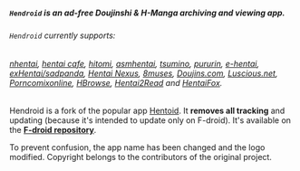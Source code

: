 ##### `Hendroid` is an ad-free Doujinshi & H-Manga archiving and viewing app.
###### `Hendroid` currently supports:
###### [nhentai](https://nhentai.net/), [hentai cafe](https://hentai.cafe/), [hitomi](https://hitomi.la/), [asmhentai](http://asmhentai.com/), [tsumino](http://www.tsumino.com/), [pururin](https://pururin.io/), [e-hentai](https://e-hentai.org/), [exHentai/sadpanda](https://exhentai.org), [Hentai Nexus](https://hentainexus.com), [8muses](https://www.8muses.com), [Doujins.com](https://doujins.com), [Luscious.net](https://www.luscious.net), [Porncomixonline](https://www.porncomixonline.net/), [HBrowse](https://www.hbrowse.com/), [Hentai2Read](https://hentai2read.com/) and [HentaiFox](https://hentaifox.com).

Hendroid is a fork of the popular app [Hentoid](https://github.com/avluis/Hentoid). 
It **removes all tracking** and updating (because it's intended to update only on F-droid). It's available on the [**F-droid repository**](https://f-droid.org/en/packages/org.nonononoki.hendroid).

To prevent confusion, the app name has been changed and the logo modified. Copyright belongs to the contributors of the original project.
